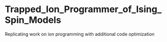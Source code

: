 # Trapped_Ion_Programmer_of_Ising_Spin_Models
Replicating work on ion programming with additional code optimization

